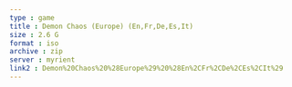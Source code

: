 ```yaml
---
type : game
title : Demon Chaos (Europe) (En,Fr,De,Es,It)
size : 2.6 G
format : iso
archive : zip
server : myrient
link2 : Demon%20Chaos%20%28Europe%29%20%28En%2CFr%2CDe%2CEs%2CIt%29
---
```

